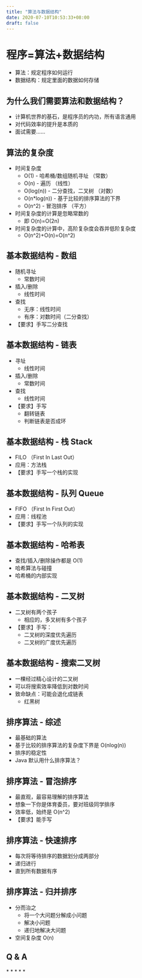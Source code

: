 ```yaml
---
title: "算法与数据结构"
date: 2020-07-10T10:53:33+08:00
draft: false
---
```


# 程序=算法+数据结构

- 算法：规定程序如何运行
- 数据结构：规定里面的数据如何存储

## 为什么我们需要算法和数据结构？

- 计算机世界的基⽯，是程序员的内功，所有语言通用
- 对代码效率的提升是本质的
- ⾯试需要……

## 算法的复杂度

- 时间复杂度
  - O(1) - 哈希桶/数组随机寻址 （常数）
  - O(n) - 遍历 （线性）
  - O(log(n)) - ⼆分查找，⼆叉树 （对数）
  - O(n\*log(n)) - 基于⽐较的排序算法的下界
  - O(n^2) - 冒泡排序 （平⽅）
- 时间复杂度的计算是忽略常数的
  - 即 O(n)=O(2n)
- 时间复杂度的计算中，⾼阶复杂度会吞并低阶复杂度
  - O(n^2)+O(n)=O(n^2)

## 基本数据结构 - 数组

- 随机寻址
  - 常数时间
- 插⼊/删除
  - 线性时间
- 查找
  - ⽆序：线性时间
  - 有序：对数时间（⼆分查找）
- 【要求】⼿写⼆分查找

## 基本数据结构 - 链表

- 寻址
  - 线性时间
- 插⼊/删除
  - 常数时间
- 查找
  - 线性时间
- 【要求】⼿写
  - 翻转链表
  - 判断链表是否成环

## 基本数据结构 - 栈 Stack

- FILO （First In Last Out）
- 应⽤：⽅法栈
- 【要求】⼿写⼀个栈的实现

## 基本数据结构 - 队列 Queue

- FIFO （First In First Out）
- 应⽤：线程池
- 【要求】⼿写⼀个队列的实现

## 基本数据结构 - 哈希表

- 查找/插⼊/删除操作都是 O(1)
- 哈希算法与碰撞
- 哈希桶的内部实现

## 基本数据结构 - ⼆叉树

- ⼆叉树有两个孩⼦
  - 相应的，多叉树有多个孩⼦
- 【要求】⼿写：
  - ⼆叉树的深度优先遍历
  - ⼆叉树的⼴度优先遍历

## 基本数据结构 - 搜索⼆叉树

- ⼀棵经过精⼼设计的⼆叉树
- 可以将搜索效率降低到对数时间
- 致命缺点：可能会退化成链表
  - 红⿊树

## 排序算法 - 综述

- 最基础的算法
- 基于⽐较的排序算法的复杂度下界是 O(nlog(n))
- 排序的稳定性
- Java 默认⽤什么排序算法？

## 排序算法 - 冒泡排序

- 最直观，最容易理解的排序算法
- 想象⼀下你是体育委员，要对班级同学排序
- 效率低，始终是 O(n^2)
- 【要求】能⼿写

## 排序算法 - 快速排序

- 每次将等待排序的数据划分成两部分
- 递归进⾏
- 直到所有数据有序

## 排序算法 - 归并排序

- 分⽽治之
  - 将⼀个⼤问题分解成⼩问题
  - 解决⼩问题
  - 递归地解决⼤问题
- 空间复杂度 O(n)

## Q & A

\* \* \* \* \*
